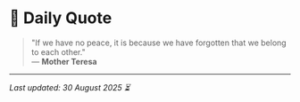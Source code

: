 # 📜 Daily Quote

> "If we have no peace, it is because we have forgotten that we belong to each other."  
> — **Mother Teresa**

---

_Last updated: 30 August 2025 ⏳_
